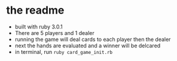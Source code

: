 # the readme
* built with ruby 3.0.1
* There are 5 players and 1 dealer
* running the game will deal cards to each player then the dealer
* next the hands are evaluated and a winner will be delcared
* in terminal, run `ruby card_game_init.rb`

